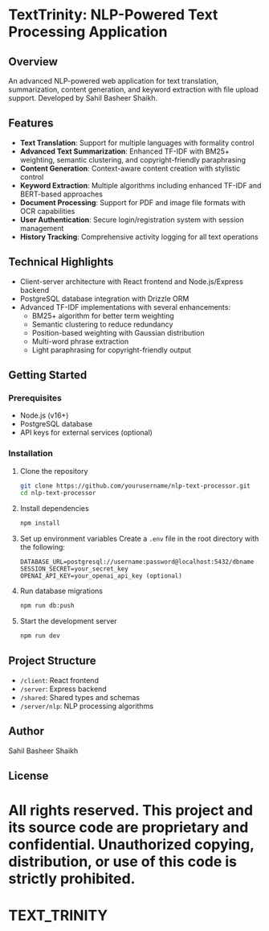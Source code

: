
# TextTrinity: NLP-Powered Text Processing Application

## Overview
An advanced NLP-powered web application for text translation, summarization, content generation, and keyword extraction with file upload support. Developed by Sahil Basheer Shaikh.

## Features
- **Text Translation**: Support for multiple languages with formality control
- **Advanced Text Summarization**: Enhanced TF-IDF with BM25+ weighting, semantic clustering, and copyright-friendly paraphrasing
- **Content Generation**: Context-aware content creation with stylistic control
- **Keyword Extraction**: Multiple algorithms including enhanced TF-IDF and BERT-based approaches
- **Document Processing**: Support for PDF and image file formats with OCR capabilities
- **User Authentication**: Secure login/registration system with session management
- **History Tracking**: Comprehensive activity logging for all text operations

## Technical Highlights
- Client-server architecture with React frontend and Node.js/Express backend
- PostgreSQL database integration with Drizzle ORM
- Advanced TF-IDF implementations with several enhancements:
  - BM25+ algorithm for better term weighting
  - Semantic clustering to reduce redundancy
  - Position-based weighting with Gaussian distribution
  - Multi-word phrase extraction
  - Light paraphrasing for copyright-friendly output

## Getting Started

### Prerequisites
- Node.js (v16+)
- PostgreSQL database
- API keys for external services (optional)

### Installation
1. Clone the repository
   ```bash
   git clone https://github.com/yourusername/nlp-text-processor.git
   cd nlp-text-processor
   ```

2. Install dependencies
   ```bash
   npm install
   ```

3. Set up environment variables
   Create a `.env` file in the root directory with the following:
   ```
   DATABASE_URL=postgresql://username:password@localhost:5432/dbname
   SESSION_SECRET=your_secret_key
   OPENAI_API_KEY=your_openai_api_key (optional)
   ```

4. Run database migrations
   ```bash
   npm run db:push
   ```

5. Start the development server
   ```bash
   npm run dev
   ```

## Project Structure
- `/client`: React frontend
- `/server`: Express backend
- `/shared`: Shared types and schemas
- `/server/nlp`: NLP processing algorithms

## Author
Sahil Basheer Shaikh

## License
All rights reserved. This project and its source code are proprietary and confidential.
Unauthorized copying, distribution, or use of this code is strictly prohibited.
=======
# TEXT_TRINITY
